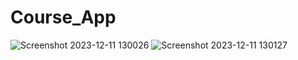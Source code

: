 # Course_App

![Screenshot 2023-12-11 130026](https://github.com/yash131120/Course_App/assets/139432375/d7d0ea5d-312e-4588-9016-04899b37438c) ![Screenshot 2023-12-11 130127](https://github.com/yash131120/Course_App/assets/139432375/583a5978-3fff-45e8-91b1-1374d5f107ba)

